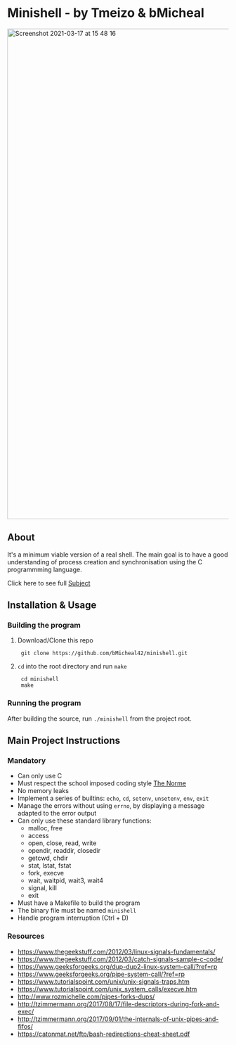 # Minishell - by Tmeizo & bMicheal

<img width="1115" alt="Screenshot 2021-03-17 at 15 48 16" src="https://user-images.githubusercontent.com/73602657/111475658-6066bd00-873e-11eb-9c8c-e5cc834f21c9.png">

## About

It's a minimum viable version of a real shell.
The main goal is to have a good understanding of process creation and
synchronisation using the C programmming language.

Click here to see full [Subject][1]

## Installation & Usage

### Building the program

1. Download/Clone this repo

        git clone https://github.com/bMicheal42/minishell.git
2. `cd` into the root directory and run `make`

        cd minishell
        make

### Running the program

After building the source, run `./minishell` from the project root.

## Main Project Instructions

### Mandatory

- Can only use C
- Must respect the school imposed coding style [The Norme][2]
- No memory leaks
- Implement a series of builtins: `echo`, `cd`, `setenv`, `unsetenv`, `env`, `exit`
- Manage the errors without using `errno`, by displaying a message adapted
to the error output
- Can only use these standard library functions:
    - malloc, free
    - access
    - open, close, read, write
    - opendir, readdir, closedir
    - getcwd, chdir
    - stat, lstat, fstat
    - fork, execve
    - wait, waitpid, wait3, wait4
    - signal, kill
    - exit
- Must have a Makefile to build the program
- The binary file must be named `minishell`
- Handle program interruption (Ctrl + D)

### Resources

* https://www.thegeekstuff.com/2012/03/linux-signals-fundamentals/
* https://www.thegeekstuff.com/2012/03/catch-signals-sample-c-code/
* https://www.geeksforgeeks.org/dup-dup2-linux-system-call/?ref=rp
* https://www.geeksforgeeks.org/pipe-system-call/?ref=rp
* https://www.tutorialspoint.com/unix/unix-signals-traps.htm
* https://www.tutorialspoint.com/unix_system_calls/execve.htm
* http://www.rozmichelle.com/pipes-forks-dups/
* http://tzimmermann.org/2017/08/17/file-descriptors-during-fork-and-exec/
* http://tzimmermann.org/2017/09/01/the-internals-of-unix-pipes-and-fifos/
* https://catonmat.net/ftp/bash-redirections-cheat-sheet.pdf


[1]: https://github.com/bMicheal42/minishell/blob/main/minishell.en.pdf
[2]: https://github.com/bMicheal42/minishell/blob/main/norme.en.pdf
